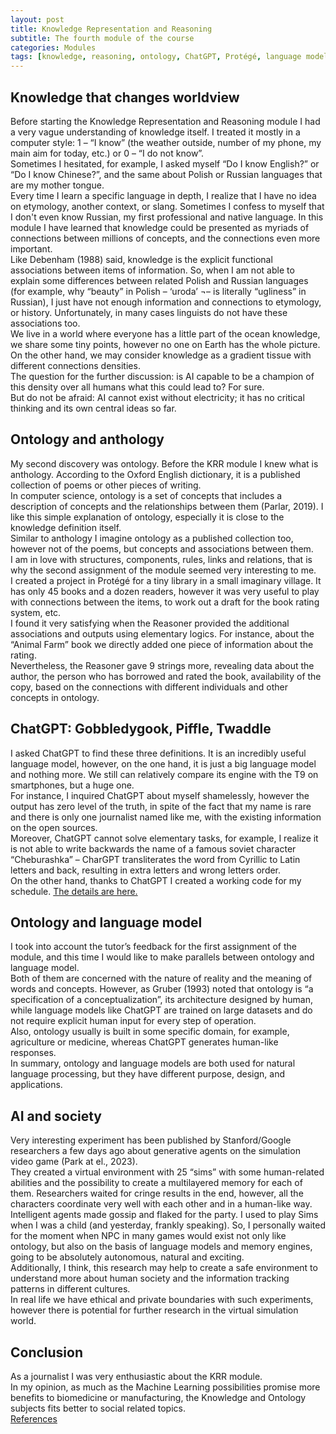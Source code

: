```yaml
---
layout: post
title: Knowledge Representation and Reasoning
subtitle: The fourth module of the course
categories: Modules
tags: [knowledge, reasoning, ontology, ChatGPT, Protégé, language model, simulation]
---
```


## Knowledge that changes worldview
Before starting the Knowledge Representation and Reasoning module I had a very vague understanding of knowledge itself. 
I treated it mostly in a computer style: 1 – “I know” (the weather outside, 
number of my phone, my main aim for today, etc.) or 0 – “I do not know”. <br>
Sometimes I hesitated, for example, I asked myself “Do I know English?” or “Do I know Chinese?”, 
and the same about Polish or Russian languages that are my mother tongue. <br>
Every time I learn a specific language in depth, I realize that I have no idea on etymology, 
another context, or slang. Sometimes I confess to myself that I don't even know Russian, 
my first professional and native language. In this module I have learned that knowledge 
could be presented as myriads of connections between millions of concepts, 
and the connections even more important. <br>
Like Debenham (1988) said, knowledge is the explicit functional associations between items of information. 
So, when I am not able to explain some differences between related Polish and Russian languages 
(for example, why “beauty” in Polish – ‘uroda’ ¬– is literally “ugliness” in Russian), 
I just have not enough information and connections to etymology, or history. Unfortunately, 
in many cases linguists do not have these associations too. <br>
We live in a world where everyone has a little part of the ocean knowledge, we share some tiny points, 
however no one on Earth has the whole picture. On the other hand, we may consider 
knowledge as a gradient tissue with different connections densities. <br>
The question for the further discussion: is AI capable to be a champion of this density
over all humans what this could lead to? For sure. <br>
But do not be afraid: AI cannot exist without electricity; it has no critical thinking and its own central ideas so far.

## Ontology and anthology
My second discovery was ontology. Before the KRR module I knew what is anthology. 
According to the Oxford English dictionary, it is a published collection of poems or other pieces of writing. <br>
In computer science, ontology is a set of concepts that includes a description of concepts and the relationships between them (Parlar, 2019). 
I like this simple explanation of ontology, especially it is close to the knowledge definition itself. <br>
Similar to anthology I imagine ontology as a published collection too, however not of the poems, 
but concepts and associations between them. <br>
I am in love with structures, components, rules, links and relations, 
that is why the second assignment of the module seemed very interesting to me. <br>
I created a project in Protégé for a tiny library in a small imaginary village. 
It has only 45 books and a dozen readers, however it was very useful to play with connections between the items, 
to work out a draft for the book rating system, etc. <br>
I found it very satisfying when the Reasoner provided the additional associations and outputs using elementary logics. 
For instance, about the “Animal Farm” book we directly added one piece of information about the rating. <br>
Nevertheless, the Reasoner gave 9 strings more, revealing data about the author, 
the person who has borrowed and rated the book, availability of the copy, 
based on the connections with different individuals and other concepts in ontology. 

## ChatGPT:  Gobbledygook, Piffle, Twaddle
I asked ChatGPT to find these three definitions. It is an incredibly useful language model, however, on the one hand,
it is just a big language model and nothing more. We still can relatively compare its engine with the T9 on smartphones, 
but a huge one. <br>
For instance, I inquired ChatGPT about myself shamelessly, however the output has zero level of the truth, 
in spite of the fact that my name is rare and there is only one journalist named like me, 
with the existing information on the open sources. <br>
Moreover, ChatGPT cannot solve elementary tasks, for example, 
I realize it is not able to write backwards the name of a famous soviet character “Cheburashka” – 
CharGPT transliterates the word from Cyrillic to Latin letters and back, resulting in extra letters and wrong letters order. <br>
On the other hand, thanks to ChatGPT I created a working code for my schedule. [The details are here.](https://vasilisalook.github.io/practice/2023/04/15/3-3.html)

## Ontology and language model
I took into account the tutor’s feedback for the first assignment of the module, 
and this time I would like to make parallels between ontology and language model.  <br>
Both of them are concerned with the nature of reality and the meaning of words and concepts. 
However, as Gruber (1993) noted that ontology is “a specification of a conceptualization”, 
its architecture designed by human, while language models like ChatGPT 
are trained on large datasets and do not require explicit human input for every step of operation. <br>
Also, ontology usually is built in some specific domain, for example, agriculture or medicine, 
whereas ChatGPT generates human-like responses. <br>
In summary, ontology and language models are both used for natural language processing,
but they have different purpose, design, and applications.

## AI and society
Very interesting experiment has been published by Stanford/Google researchers 
a few days ago about generative agents on the simulation video game (Park at el., 2023). <br>
They created a virtual environment with 25 “sims” with some human-related abilities and the possibility 
to create a multilayered memory for each of them. Researchers waited for cringe results in the end, however, 
all the characters coordinate very well with each other and in a human-like way. <br>
Intelligent agents made gossip and flaked for the party. I used to play Sims when I was a child (and yesterday, frankly speaking). 
So, I personally waited for the moment when NPC in many games would exist not only like ontology, 
but also on the basis of language models and memory engines, going to be absolutely autonomous, natural and exciting. <br>
Additionally, I think, this research may help to create a safe environment to understand more about human society 
and the information tracking patterns in different cultures. <br>
In real life we have ethical and private boundaries with such experiments, 
however there is potential for further research in the virtual simulation world.

## Conclusion
As a journalist I was very enthusiastic about the KRR module. <br>
In my opinion, as much as the Machine Learning possibilities promise more benefits to biomedicine or manufacturing, 
the Knowledge and Ontology subjects fits better to social related topics. <br>
[References](https://github.com/Vasilisalook/vasilisalook.github.io/blob/main/ReferencesKRR.txt)

